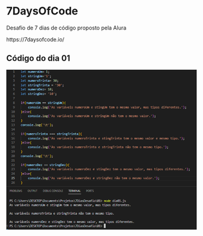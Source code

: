 # 7DaysOfCode
<p> Desafio de 7 dias de código proposto pela Alura</p>
https://7daysofcode.io/
<br>

## Código do dia 01

![primeiroDia](https://github.com/tuliusalves/7DaysOfCode/blob/main/screens/Dia%2001.PNG)
